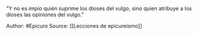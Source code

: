"Y no es impío quién suprime los dioses del vulgo, sino quien atribuye a los dioses las opiniones del vulgo."

Author: #Epicuro 
Source: [[Lecciones de epicureísmo]]
